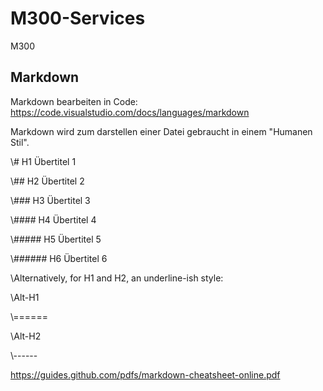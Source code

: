 # M300-Services
M300

## Markdown
Markdown bearbeiten in Code:
https://code.visualstudio.com/docs/languages/markdown

Markdown wird zum darstellen einer Datei gebraucht in einem "Humanen Stil".


<p> \# H1 Übertitel 1 </p>
<p> \## H2 Übertitel 2 </p>
<p> \### H3 Übertitel 3 </p>
<p> \#### H4 Übertitel 4 </p>
<p> \##### H5 Übertitel 5 </p>
<p> \###### H6 Übertitel 6 </p>
<p></p>
\Alternatively, for H1 and H2, an underline-ish style:
<p></p>
<p> \Alt-H1 </p>
<p> \====== </p>
<p></p>
<p> \Alt-H2 </p>
<p> \------ </p>

https://guides.github.com/pdfs/markdown-cheatsheet-online.pdf

